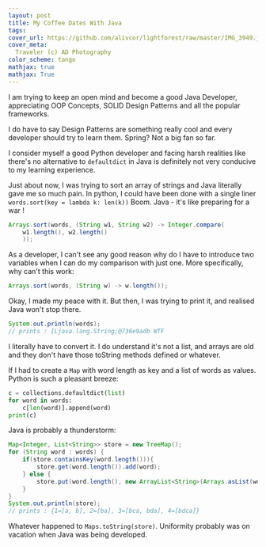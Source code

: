 ```yaml
---
layout: post
title: My Coffee Dates With Java
tags: 
cover_url: https://github.com/alivcor/lightforest/raw/master/IMG_3949.jpg
cover_meta: 
  Traveler (c) AD Photography
color_scheme: tango
mathjax: true
mathjax: True
---
```

<style TYPE="text/css">
code.has-jax {font: inherit; font-size: 100%; background: inherit; border: inherit;}
</style>
<script type="text/x-mathjax-config">
MathJax.Hub.Config({
    tex2jax: {
        inlineMath: [['$','$']],
        skipTags: ['script', 'noscript', 'style', 'textarea', 'pre'] // removed 'code' entry
    }
});
MathJax.Hub.Queue(function() {
    var all = MathJax.Hub.getAllJax(), i;
    for(i = 0; i < all.length; i += 1) {
        all[i].SourceElement().parentNode.className += ' has-jax';
    }
});
</script>
<script type="text/javascript" src="https://cdnjs.cloudflare.com/ajax/libs/mathjax/2.7.4/MathJax.js?config=TeX-AMS_HTML-full"></script>

I am trying to keep an open mind and become a good Java Developer, appreciating OOP Concepts, SOLID Design Patterns and all the popular frameworks.

I do have to say Design Patterns are something really cool and every developer should try to learn them. Spring? Not a big fan so far. 

I consider myself a good Python developer and facing harsh realities like there's no alternative to `defaultdict` in Java is definitely not very conducive to my learning experience.

Just about now, I was trying to sort an array of strings and Java literally gave me so much pain. In python, I could have been done with a single liner `words.sort(key = lambda k: len(k))` Boom. Java - it's like preparing for a war !

```java
Arrays.sort(words, (String w1, String w2) -> Integer.compare(
    w1.length(), w2.length()
    )); 
```

As a developer, I can't see any good reason why do I have to introduce two variables when I can do my comparison with just one. More specifically, why can't this work:

```java
Arrays.sort(words, (String w) -> w.length()); 
```

Okay, I made my peace with it. But then, I was trying to print it, and realised Java won't stop there.

```java
System.out.println(words);
// prints : [Ljava.lang.String;@736e9adb WTF
```

I literally have to convert it. I do understand it's not a list, and arrays are old and they don't have those toString methods defined or whatever.

If I had to create a `Map` with word length as key and a list of words as values. Python is such a pleasant breeze:

```python
c = collections.defaultdict(list)
for word in words:
    c[len(word)].append(word)
print(c)
```
Java is probably a thunderstorm:

```java
Map<Integer, List<String>> store = new TreeMap();
for (String word : words) {
    if(store.containsKey(word.length())){
        store.get(word.length()).add(word);
    } else {
        store.put(word.length(), new ArrayList<String>(Arrays.asList(word)));
    }
}
System.out.println(store);
// prints : {1=[a, b], 2=[ba], 3=[bca, bda], 4=[bdca]} 
```        

Whatever happened to `Maps.toString(store)`. Uniformity probably was on vacation when Java was being developed.



